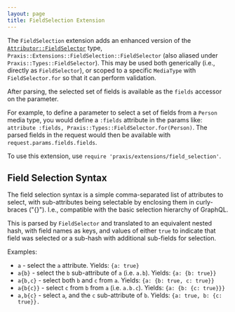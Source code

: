 ```yaml
---
layout: page
title: FieldSelection Extension
---
```


The `FieldSelection` extension adds an enhanced version of the  [`Attributor::FieldSelector`](https://github.com/rightscale/attributor/wiki/FieldSelector) type, `Praxis::Extensions::FieldSelection::FieldSelector` (also aliased under `Praxis::Types::FieldSelector`). This may be used both generically (i.e., directly as `FieldSelector`), or scoped to a specific `MediaType` with `FieldSelector.for` so that it can perform validation.

After parsing, the selected set of fields is available as the `fields` accessor on the parameter.

For example, to define a parameter to select a set of fields from a `Person` media type, you would define a `:fields` attribute in the params like: `attribute :fields, Praxis::Types::FieldSelector.for(Person)`. The parsed fields in the request would then be available with `request.params.fields.fields`.

To use this extension, use  `require 'praxis/extensions/field_selection'`.


## Field Selection Syntax

The field selection syntax is a simple comma-separated list of attributes to select, with sub-attributes being selectable by enclosing them in curly-braces ("{}"). I.e., compatible with the basic selection hierarchy of GraphQL.

This is parsed by `FieldSelector` and translated to an equivalent nested hash, with field names as keys, and values of either `true` to indicate that field was selected or a sub-hash with additional sub-fields for selection.

Examples:

  * `a` - select the `a` attribute. Yields: `{a: true}`
  * `a{b}` - select the `b` sub-attribute of `a` (i.e. `a.b`). Yields: `{a: {b: true}}`
  * `a{b,c}` - select both `b` and `c` from `a`. Yields: `{a: {b: true, c: true}}`
  * `a{b{c}}` - select `c` from `b` from `a` (i.e. `a.b.c`). Yields: `{a: {b: {c: true}}}`
  * `a,b{c}` - select `a`, and the `c` sub-attribute of `b`. Yields: `{a: true, b: {c: true}}.`
